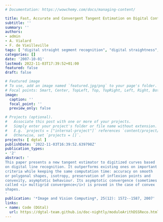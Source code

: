 ```yaml
---
# Documentation: https://wowchemy.com/docs/managing-content/

title: Fast, Accurate and Convergent Tangent Estimation on Digital Contours
subtitle: ''
summary: ''
authors:
- admin
- A. Vialard
- F. de Vieilleville
tags: [ "digital straight segment recognition", "digital straightness", "tangent estimation", "digital contour", "multigrid convergence", "linear time algorithm", "discrete geometric estimator", "tangential cover", "2D", "parameter-free estimator" ]
categories: []
date: '2007-10-01'
lastmod: 2022-11-03T17:39:52+01:00
featured: false
draft: false

# Featured image
# To use, add an image named `featured.jpg/png` to your page's folder.
# Focal points: Smart, Center, TopLeft, Top, TopRight, Left, Right, BottomLeft, Bottom, BottomRight.
image:
  caption: ''
  focal_point: ''
  preview_only: false

# Projects (optional).
#   Associate this post with one or more of your projects.
#   Simply enter your project's folder or file name without extension.
#   E.g. `projects = ["internal-project"]` references `content/project/deep-learning/index.md`.
#   Otherwise, set `projects = []`.
projects: [ dgtal ]
publishDate: '2022-11-03T16:39:52.639798Z'
publication_types:
- '2'
abstract: '
This paper presents a new tangent estimator to digitized curves based
on digital line recognition. It outperforms existing ones on important
criteria while keeping the same computation time: accuracy on smooth
or polygonal shapes, isotropy, preservation of inflexion points and
convexity, asymptotic behaviour. Its asymptotic convergence (sometimes
called <i> multigrid convergence</i>) is proved in the case of convex
shapes.
'
publication: '*Image and Vision Computing*, 25(12): 1572--1587, 2007'
links:
- name: Code (DGtal)
  url: https://dgtal-team.github.io/doc-nightly/moduleArithDSSReco.html
---
```

